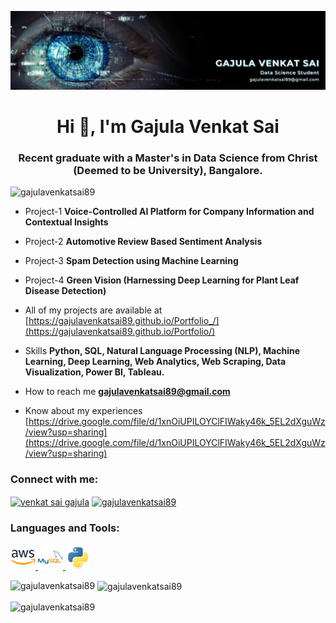 ![logo](https://github.com/gajulavenkatsai89/gajulavenkatsai89/blob/main/Background.png)
<h1 align="center">Hi 👋, I'm Gajula Venkat Sai</h1>
<h3 align="center">Recent graduate with a Master's in Data Science from Christ (Deemed to be University), Bangalore.</h3>

<p align="left"> <img src="https://komarev.com/ghpvc/?username=gajulavenkatsai89&label=Profile%20views&color=0e75b6&style=flat" alt="gajulavenkatsai89" /> </p>

- Project-1 **Voice-Controlled AI Platform for Company Information and Contextual Insights**

- Project-2 **Automotive Review Based Sentiment Analysis**

- Project-3 **Spam Detection using Machine Learning**

- Project-4 **Green Vision (Harnessing Deep Learning for Plant Leaf Disease Detection)**

- All of my projects are available at [https://gajulavenkatsai89.github.io/Portfolio_/](https://gajulavenkatsai89.github.io/Portfolio/)

- Skills **Python, SQL, Natural Language Processing (NLP), Machine Learning, Deep Learning, Web Analytics, Web Scraping, Data Visualization, Power BI, Tableau.**

- How to reach me **gajulavenkatsai89@gmail.com**

- Know about my experiences [https://drive.google.com/file/d/1xnOiUPILOYClFIWaky46k_5EL2dXguWz/view?usp=sharing](https://drive.google.com/file/d/1xnOiUPILOYClFIWaky46k_5EL2dXguWz/view?usp=sharing)

<h3 align="left">Connect with me:</h3>
<p align="left">
<a href="https://linkedin.com/in/venkat sai gajula" target="blank"><img align="center" src="https://raw.githubusercontent.com/rahuldkjain/github-profile-readme-generator/master/src/images/icons/Social/linked-in-alt.svg" alt="venkat sai gajula" height="30" width="40" /></a>
<a href="https://www.hackerrank.com/gajulavenkatsai89" target="blank"><img align="center" src="https://raw.githubusercontent.com/rahuldkjain/github-profile-readme-generator/master/src/images/icons/Social/hackerrank.svg" alt="gajulavenkatsai89" height="30" width="40" /></a>
</p>

<h3 align="left">Languages and Tools:</h3>
<p align="left"> <a href="https://aws.amazon.com" target="_blank" rel="noreferrer"> <img src="https://raw.githubusercontent.com/devicons/devicon/master/icons/amazonwebservices/amazonwebservices-original-wordmark.svg" alt="aws" width="40" height="40"/> </a> <a href="https://www.mysql.com/" target="_blank" rel="noreferrer"> <img src="https://raw.githubusercontent.com/devicons/devicon/master/icons/mysql/mysql-original-wordmark.svg" alt="mysql" width="40" height="40"/> </a> <a href="https://www.python.org" target="_blank" rel="noreferrer"> <img src="https://raw.githubusercontent.com/devicons/devicon/master/icons/python/python-original.svg" alt="python" width="40" height="40"/> </a> </p>

<p><img align="left" src="https://github-readme-stats.vercel.app/api/top-langs?username=gajulavenkatsai89&show_icons=true&locale=en&layout=compact" alt="gajulavenkatsai89" /></p>

<p>&nbsp;<img align="center" src="https://github-readme-stats.vercel.app/api?username=gajulavenkatsai89&show_icons=true&locale=en" alt="gajulavenkatsai89" /></p>

<p><img align="center" src="https://github-readme-streak-stats.herokuapp.com/?user=gajulavenkatsai89&" alt="gajulavenkatsai89" /></p>
